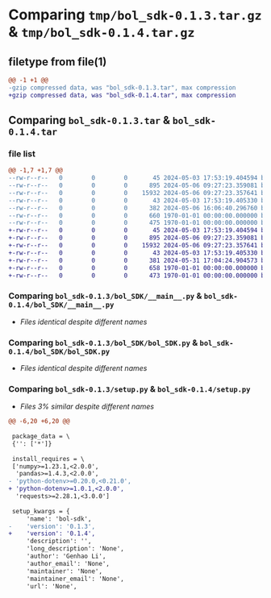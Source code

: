 # Comparing `tmp/bol_sdk-0.1.3.tar.gz` & `tmp/bol_sdk-0.1.4.tar.gz`

## filetype from file(1)

```diff
@@ -1 +1 @@
-gzip compressed data, was "bol_sdk-0.1.3.tar", max compression
+gzip compressed data, was "bol_sdk-0.1.4.tar", max compression
```

## Comparing `bol_sdk-0.1.3.tar` & `bol_sdk-0.1.4.tar`

### file list

```diff
@@ -1,7 +1,7 @@
--rw-r--r--   0        0        0       45 2024-05-03 17:53:19.404594 bol_sdk-0.1.3/bol_SDK/__init__.py
--rw-r--r--   0        0        0      895 2024-05-06 09:27:23.359081 bol_sdk-0.1.3/bol_SDK/__main__.py
--rw-r--r--   0        0        0    15932 2024-05-06 09:27:23.357641 bol_sdk-0.1.3/bol_SDK/bol_SDK.py
--rw-r--r--   0        0        0       43 2024-05-03 17:53:19.405330 bol_sdk-0.1.3/bol_SDK/constants.py
--rw-r--r--   0        0        0      382 2024-05-06 16:06:40.296760 bol_sdk-0.1.3/pyproject.toml
--rw-r--r--   0        0        0      660 1970-01-01 00:00:00.000000 bol_sdk-0.1.3/setup.py
--rw-r--r--   0        0        0      475 1970-01-01 00:00:00.000000 bol_sdk-0.1.3/PKG-INFO
+-rw-r--r--   0        0        0       45 2024-05-03 17:53:19.404594 bol_sdk-0.1.4/bol_SDK/__init__.py
+-rw-r--r--   0        0        0      895 2024-05-06 09:27:23.359081 bol_sdk-0.1.4/bol_SDK/__main__.py
+-rw-r--r--   0        0        0    15932 2024-05-06 09:27:23.357641 bol_sdk-0.1.4/bol_SDK/bol_SDK.py
+-rw-r--r--   0        0        0       43 2024-05-03 17:53:19.405330 bol_sdk-0.1.4/bol_SDK/constants.py
+-rw-r--r--   0        0        0      381 2024-05-31 17:04:24.904573 bol_sdk-0.1.4/pyproject.toml
+-rw-r--r--   0        0        0      658 1970-01-01 00:00:00.000000 bol_sdk-0.1.4/setup.py
+-rw-r--r--   0        0        0      473 1970-01-01 00:00:00.000000 bol_sdk-0.1.4/PKG-INFO
```

### Comparing `bol_sdk-0.1.3/bol_SDK/__main__.py` & `bol_sdk-0.1.4/bol_SDK/__main__.py`

 * *Files identical despite different names*

### Comparing `bol_sdk-0.1.3/bol_SDK/bol_SDK.py` & `bol_sdk-0.1.4/bol_SDK/bol_SDK.py`

 * *Files identical despite different names*

### Comparing `bol_sdk-0.1.3/setup.py` & `bol_sdk-0.1.4/setup.py`

 * *Files 3% similar despite different names*

```diff
@@ -6,20 +6,20 @@
 
 package_data = \
 {'': ['*']}
 
 install_requires = \
 ['numpy>=1.23.1,<2.0.0',
  'pandas>=1.4.3,<2.0.0',
- 'python-dotenv>=0.20.0,<0.21.0',
+ 'python-dotenv>=1.0.1,<2.0.0',
  'requests>=2.28.1,<3.0.0']
 
 setup_kwargs = {
     'name': 'bol-sdk',
-    'version': '0.1.3',
+    'version': '0.1.4',
     'description': '',
     'long_description': 'None',
     'author': 'Genhao Li',
     'author_email': 'None',
     'maintainer': 'None',
     'maintainer_email': 'None',
     'url': 'None',
```

